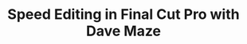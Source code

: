 ---
layout: course
title: Speed Editing in Final Cut Pro with Dave Maze
educator: Dave Maze
image: /assets/images/courses/speed-editing-final-cut-pro.jpg
course_url: https://www.mzed.com/courses/speed-editing-final-cut-pro
description: Master quick video editing techniques in Final Cut Pro with YouTube expert Dave Maze. Learn organization, editing, color correction, and efficient workflows.
lessons: 9
runtime: 3h 9m
position: 22
topics: editing
show_stats: true
show_pricing: true
--- 